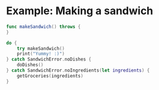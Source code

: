 # Example: Making a sandwich
```swift
func makeSandwich() throws {
}

do {
    try makeSandwich()
    print("Yummy! :)")
} catch SandwichError.noDishes {
    doDishes()
} catch SandwichError.noIngredients(let ingredients) {
    getGroceries(ingredients)
}
```
